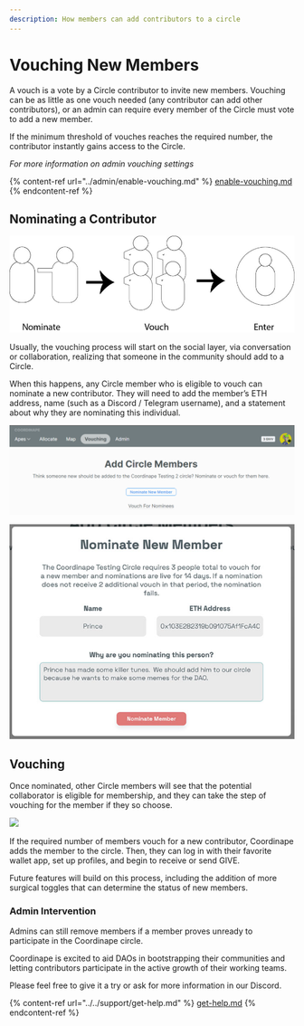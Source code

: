 ```yaml
---
description: How members can add contributors to a circle
---
```


# Vouching New Members

A vouch is a vote by a Circle contributor to invite new members. Vouching can be as little as one vouch needed (any contributor can add other contributors), or an admin can require every member of the Circle must vote to add a new member.

If the minimum threshold of vouches reaches the required number, the contributor instantly gains access to the Circle.

_For more information on admin vouching settings_

{% content-ref url="../admin/enable-vouching.md" %}
[enable-vouching.md](../admin/enable-vouching.md)
{% endcontent-ref %}

## Nominating a Contributor

![](<../../.gitbook/assets/vouching-process (1).jpg>)

Usually, the vouching process will start on the social layer, via conversation or collaboration, realizing that someone in the community should add to a Circle.

When this happens, any Circle member who is eligible to vouch can nominate a new contributor. They will need to add the member’s ETH address, name (such as a Discord / Telegram username), and a statement about why they are nominating this individual.

![](<../../.gitbook/assets/image (11) (2).png>)

![](<../../.gitbook/assets/vouching-nominate2 (1).jpg>)

## Vouching

Once nominated, other Circle members will see that the potential collaborator is eligible for membership, and they can take the step of vouching for the member if they so choose.

![](../../.gitbook/assets/vouching-vouch2.jpg)

If the required number of members vouch for a new contributor, Coordinape adds the member to the circle. Then, they can log in with their favorite wallet app, set up profiles, and begin to receive or send GIVE.

Future features will build on this process, including the addition of more surgical toggles that can determine the status of new members.

### Admin Intervention

Admins can still remove members if a member proves unready to participate in the Coordinape circle.

Coordinape is excited to aid DAOs in bootstrapping their communities and letting contributors participate in the active growth of their working teams.

Please feel free to give it a try or ask for more information in our Discord.

{% content-ref url="../../support/get-help.md" %}
[get-help.md](../../support/get-help.md)
{% endcontent-ref %}

